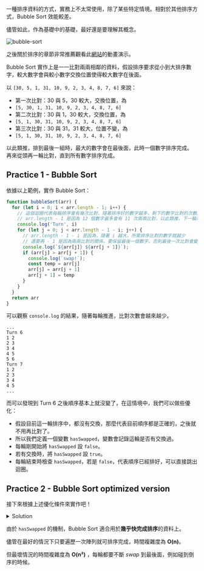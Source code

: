 <!-- Day 10 還敢下來啊 - Bubble Sort -->

一種排序資料的方式，實務上不太常使用，除了某些特定情境。相對於其他排序方式，Bubble Sort 效能較差。

儘管如此，作為基礎中的基礎，最好還是要理解其概念。

![bubble-sort](https://blog.jasonzhuang.com/assets/images/bubble-sort-a1e64d2c2b0f37cc41de2d91d8f8ae85.png)

之後關於排序的章節非常推薦觀看此[網站](https://visualgo.net/en/sorting)的動畫演示。

Bubble Sort 實作上是一一比對兩兩相鄰的資料，假設排序要求從小到大排序數字，較大數字會與較小數字交換位置使得較大數字在後面。

以 `[30, 5, 1, 31, 10, 9, 2, 3, 4, 8, 7, 6]` 來說：
- 第一次比對：30 與 5，30 較大，交換位置，為
- `[5, 30, 1, 31, 10, 9, 2, 3, 4, 8, 7, 6]`
- 第二次比對：30 與 1，30 較大，交換位置，為
- `[5, 1, 30, 31, 10, 9, 2, 3, 4, 8, 7, 6]`
- 第三次比對：30 與 31，31 較大，位置不變，為
- `[5, 1, 30, 31, 10, 9, 2, 3, 4, 8, 7, 6]`

以此類推，排到最後一組時，最大的數字會在最後面，此時一個數字排序完成。
再來從頭再一輪比對，直到所有數字排序完成。

## Practice 1 - Bubble Sort

依據以上範例，實作 Bubble Sort：

```js
function bubbleSort(arr) {
  for (let i = 0; i < arr.length - 1; i++) {
    // 這個迴圈代表每輪排序會有幾次比對，隨著排序好的數字越多，剩下的數字比對的次數越少。
    // arr.length - 1 是因為 12 個數字最多會有 11 次兩兩比對，以此類推，下一輪剩 11 個數字尚未排序，所以會有 10 次兩兩比對。
    console.log('Turn', i)
    for (let j = 0; j < arr.length - 1 - i; j++) {
      // arr.length - 1 - i 是因為，隨著 i 越大，所需排序比對的數字就越少
      // 還要再 - 1 是因為兩兩比對的關係，要保留最後一個數字。否則最後一次比對會變成數字 比 undefined。
      console.log(`${arr[j]} ${arr[j + 1]}`);
      if (arr[j] > arr[j + 1]) {
        console.log(`swap!`);
        const temp = arr[j]
        arr[j] = arr[j + 1]
        arr[j + 1] = temp
      }
    }
  }
  return arr
}
```

可以觀察 `console.log` 的結果，隨著每輪推進，比對次數會越來越少。

```
...
Turn 6
1 2
2 3
3 4
4 5
5 6
Turn 7
1 2
2 3
3 4
4 5
...
```

而可以發現到 Turn 6 之後順序基本上就沒變了，在這情境中，我們可以做些優化：

- 假設目前這一輪排序中，都沒有交換，那麼代表目前順序都是正確的，之後就不用再比對了。
- 所以我們定義一個變數 `hasSwapped`，變數會記錄這輪是否有交換過。
- 每輪剛開始將 `hasSwapped` 設 `false`。
- 若有交換時，將 `hasSwapped` 設 `true`。
- 每輪結束時檢查 `hasSwapped`，若是 `false`，代表順序已經排好，可以直接跳出迴圈。

## Practice 2 - Bubble Sort optimized version

接下來根據上述優化條件來實作吧！

<details>
  <summary>Solution</summary>

  ```js
  function bubbleSort(arr) {
    let hasSwapped = false
    for (let i = 0; i < arr.length - 1; i++) {
      hasSwapped = false
      console.log('Turn', i)
      for (let j = 0; j < arr.length - 1 - i; j++) {
        console.log(`${arr[j]} ${arr[j + 1]}`);
        if (arr[j] > arr[j + 1]) {
          console.log(`swap!`);
          const temp = arr[j]
          arr[j] = arr[j + 1]
          arr[j + 1] = temp
          hasSwapped = true
        }
      }
      if (!hasSwapped) {
        break
      }
    }
    return arr
  }
  ```

  而最後 `console.log` 的結果在 Turn 6 過後果然就停止迴圈回傳結果了。
</details>

由於 `hasSwapped` 的機制，Bubble Sort 適合用於**幾乎快完成排序**的資料上。

儘管在最好的情況下只要遍歷一次陣列就可排序完成，時間複雜度為 **O(n)**。

但最壞情況的時間複雜度為 **O(n²)** ，每輪都要不斷 *swap* 到最後面，例如碰到倒序的時候。
